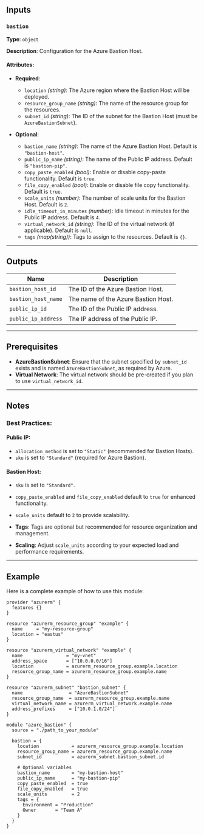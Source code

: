 ## Inputs

### `bastion`

**Type**: `object`

**Description**: Configuration for the Azure Bastion Host.

#### Attributes:

- **Required**:
  - `location` *(string)*: The Azure region where the Bastion Host will be deployed.
  - `resource_group_name` *(string)*: The name of the resource group for the resources.
  - `subnet_id` *(string)*: The ID of the subnet for the Bastion Host (must be `AzureBastionSubnet`).

- **Optional**:
  - `bastion_name` *(string)*: The name of the Azure Bastion Host. Default is `"bastion-host"`.
  - `public_ip_name` *(string)*: The name of the Public IP address. Default is `"bastion-pip"`.
  - `copy_paste_enabled` *(bool)*: Enable or disable copy-paste functionality. Default is `true`.
  - `file_copy_enabled` *(bool)*: Enable or disable file copy functionality. Default is `true`.
  - `scale_units` *(number)*: The number of scale units for the Bastion Host. Default is `2`.
  - `idle_timeout_in_minutes` *(number)*: Idle timeout in minutes for the Public IP address. Default is `4`.
  - `virtual_network_id` *(string)*: The ID of the virtual network (if applicable). Default is `null`.
  - `tags` *(map(string))*: Tags to assign to the resources. Default is `{}`.

---

## Outputs

| Name                  | Description                         |
|-----------------------|-------------------------------------|
| `bastion_host_id`     | The ID of the Azure Bastion Host.   |
| `bastion_host_name`   | The name of the Azure Bastion Host. |
| `public_ip_id`        | The ID of the Public IP address.    |
| `public_ip_address`   | The IP address of the Public IP.    |

---

## Prerequisites

- **AzureBastionSubnet**: Ensure that the subnet specified by `subnet_id` exists and is named `AzureBastionSubnet`, as required by Azure.
- **Virtual Network**: The virtual network should be pre-created if you plan to use `virtual_network_id`.

---

## Notes

### Best Practices:

#### Public IP:

- `allocation_method` is set to `"Static"` (recommended for Bastion Hosts).
- `sku` is set to `"Standard"` (required for Azure Bastion).

#### Bastion Host:

- `sku` is set to `"Standard"`.
- `copy_paste_enabled` and `file_copy_enabled` default to `true` for enhanced functionality.
- `scale_units` default to `2` to provide scalability.

- **Tags**: Tags are optional but recommended for resource organization and management.
- **Scaling**: Adjust `scale_units` according to your expected load and performance requirements.

---

## Example

Here is a complete example of how to use this module:

```hcl
provider "azurerm" {
  features {}
}

resource "azurerm_resource_group" "example" {
  name     = "my-resource-group"
  location = "eastus"
}

resource "azurerm_virtual_network" "example" {
  name                = "my-vnet"
  address_space       = ["10.0.0.0/16"]
  location            = azurerm_resource_group.example.location
  resource_group_name = azurerm_resource_group.example.name
}

resource "azurerm_subnet" "bastion_subnet" {
  name                 = "AzureBastionSubnet"
  resource_group_name  = azurerm_resource_group.example.name
  virtual_network_name = azurerm_virtual_network.example.name
  address_prefixes     = ["10.0.1.0/24"]
}

module "azure_bastion" {
  source = "./path_to_your_module"

  bastion = {
    location            = azurerm_resource_group.example.location
    resource_group_name = azurerm_resource_group.example.name
    subnet_id           = azurerm_subnet.bastion_subnet.id

    # Optional variables
    bastion_name        = "my-bastion-host"
    public_ip_name      = "my-bastion-pip"
    copy_paste_enabled  = true
    file_copy_enabled   = true
    scale_units         = 2
    tags = {
      Environment = "Production"
      Owner       = "Team A"
    }
  }
}
